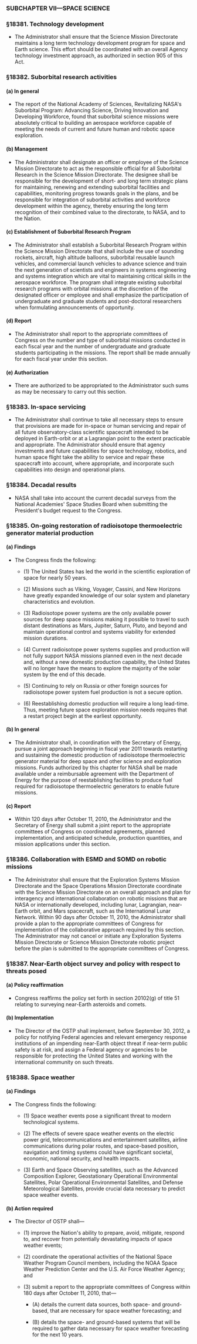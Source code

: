 ### SUBCHAPTER VII—SPACE SCIENCE

### §18381. Technology development
* The Administrator shall ensure that the Science Mission Directorate maintains a long term technology development program for space and Earth science. This effort should be coordinated with an overall Agency technology investment approach, as authorized in section 905 of this Act.

### §18382. Suborbital research activities
#### (a) In general
* The report of the National Academy of Sciences, Revitalizing NASA's Suborbital Program: Advancing Science, Driving Innovation and Developing Workforce, found that suborbital science missions were absolutely critical to building an aerospace workforce capable of meeting the needs of current and future human and robotic space exploration.

#### (b) Management
* The Administrator shall designate an officer or employee of the Science Mission Directorate to act as the responsible official for all Suborbital Research in the Science Mission Directorate. The designee shall be responsible for the development of short- and long term strategic plans for maintaining, renewing and extending suborbital facilities and capabilities, monitoring progress towards goals in the plans, and be responsible for integration of suborbital activities and workforce development within the agency, thereby ensuring the long term recognition of their combined value to the directorate, to NASA, and to the Nation.

#### (c) Establishment of Suborbital Research Program
* The Administrator shall establish a Suborbital Research Program within the Science Mission Directorate that shall include the use of sounding rockets, aircraft, high altitude balloons, suborbital reusable launch vehicles, and commercial launch vehicles to advance science and train the next generation of scientists and engineers in systems engineering and systems integration which are vital to maintaining critical skills in the aerospace workforce. The program shall integrate existing suborbital research programs with orbital missions at the discretion of the designated officer or employee and shall emphasize the participation of undergraduate and graduate students and post-doctoral researchers when formulating announcements of opportunity.

#### (d) Report
* The Administrator shall report to the appropriate committees of Congress on the number and type of suborbital missions conducted in each fiscal year and the number of undergraduate and graduate students participating in the missions. The report shall be made annually for each fiscal year under this section.

#### (e) Authorization
* There are authorized to be appropriated to the Administrator such sums as may be necessary to carry out this section.

### §18383. In-space servicing
* The Administrator shall continue to take all necessary steps to ensure that provisions are made for in-space or human servicing and repair of all future observatory-class scientific spacecraft intended to be deployed in Earth-orbit or at a Lagrangian point to the extent practicable and appropriate. The Administrator should ensure that agency investments and future capabilities for space technology, robotics, and human space flight take the ability to service and repair these spacecraft into account, where appropriate, and incorporate such capabilities into design and operational plans.

### §18384. Decadal results
* NASA shall take into account the current decadal surveys from the National Academies' Space Studies Board when submitting the President's budget request to the Congress.

### §18385. On-going restoration of radioisotope thermoelectric generator material production
#### (a) Findings
* The Congress finds the following:

  * (1) The United States has led the world in the scientific exploration of space for nearly 50 years.

  * (2) Missions such as Viking, Voyager, Cassini, and New Horizons have greatly expanded knowledge of our solar system and planetary characteristics and evolution.

  * (3) Radioisotope power systems are the only available power sources for deep space missions making it possible to travel to such distant destinations as Mars, Jupiter, Saturn, Pluto, and beyond and maintain operational control and systems viability for extended mission durations.

  * (4) Current radioisotope power systems supplies and production will not fully support NASA missions planned even in the next decade and, without a new domestic production capability, the United States will no longer have the means to explore the majority of the solar system by the end of this decade.

  * (5) Continuing to rely on Russia or other foreign sources for radioisotope power system fuel production is not a secure option.

  * (6) Reestablishing domestic production will require a long lead-time. Thus, meeting future space exploration mission needs requires that a restart project begin at the earliest opportunity.

#### (b) In general
* The Administrator shall, in coordination with the Secretary of Energy, pursue a joint approach beginning in fiscal year 2011 towards restarting and sustaining the domestic production of radioisotope thermoelectric generator material for deep space and other science and exploration missions. Funds authorized by this chapter for NASA shall be made available under a reimbursable agreement with the Department of Energy for the purpose of reestablishing facilities to produce fuel required for radioisotope thermoelectric generators to enable future missions.

#### (c) Report
* Within 120 days after October 11, 2010, the Administrator and the Secretary of Energy shall submit a joint report to the appropriate committees of Congress on coordinated agreements, planned implementation, and anticipated schedule, production quantities, and mission applications under this section.

### §18386. Collaboration with ESMD and SOMD on robotic missions
* The Administrator shall ensure that the Exploration Systems Mission Directorate and the Space Operations Mission Directorate coordinate with the Science Mission Directorate on an overall approach and plan for interagency and international collaboration on robotic missions that are NASA or internationally developed, including lunar, Lagrangian, near-Earth orbit, and Mars spacecraft, such as the International Lunar Network. Within 90 days after October 11, 2010, the Administrator shall provide a plan to the appropriate committees of Congress for implementation of the collaborative approach required by this section. The Administrator may not cancel or initiate any Exploration Systems Mission Directorate or Science Mission Directorate robotic project before the plan is submitted to the appropriate committees of Congress.

### §18387. Near-Earth object survey and policy with respect to threats posed
#### (a) Policy reaffirmation
* Congress reaffirms the policy set forth in section 20102(g) of title 51 relating to surveying near-Earth asteroids and comets.

#### (b) Implementation
* The Director of the OSTP shall implement, before September 30, 2012, a policy for notifying Federal agencies and relevant emergency response institutions of an impending near-Earth object threat if near-term public safety is at risk, and assign a Federal agency or agencies to be responsible for protecting the United States and working with the international community on such threats.

### §18388. Space weather
#### (a) Findings
* The Congress finds the following:

  * (1) Space weather events pose a significant threat to modern technological systems.

  * (2) The effects of severe space weather events on the electric power grid, telecommunications and entertainment satellites, airline communications during polar routes, and space-based position, navigation and timing systems could have significant societal, economic, national security, and health impacts.

  * (3) Earth and Space Observing satellites, such as the Advanced Composition Explorer, Geostationary Operational Environmental Satellites, Polar Operational Environmental Satellites, and Defense Meteorological Satellites, provide crucial data necessary to predict space weather events.

#### (b) Action required
* The Director of OSTP shall—

  * (1) improve the Nation's ability to prepare, avoid, mitigate, respond to, and recover from potentially devastating impacts of space weather events;

  * (2) coordinate the operational activities of the National Space Weather Program Council members, including the NOAA Space Weather Prediction Center and the U.S. Air Force Weather Agency; and

  * (3) submit a report to the appropriate committees of Congress within 180 days after October 11, 2010, that—

    * (A) details the current data sources, both space- and ground-based, that are necessary for space weather forecasting; and

    * (B) details the space- and ground-based systems that will be required to gather data necessary for space weather forecasting for the next 10 years.